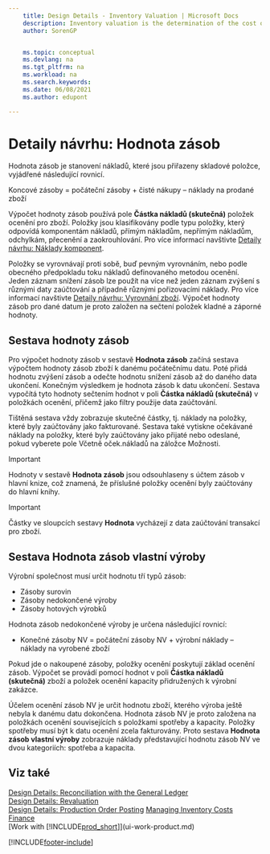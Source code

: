 ```yaml
---
    title: Design Details - Inventory Valuation | Microsoft Docs
    description: Inventory valuation is the determination of the cost of an inventory item.
    author: SorenGP


    ms.topic: conceptual
    ms.devlang: na
    ms.tgt_pltfrm: na
    ms.workload: na
    ms.search.keywords:
    ms.date: 06/08/2021
    ms.author: edupont

---
```

# Detaily návrhu: Hodnota zásob
Hodnota zásob je stanovení nákladů, které jsou přiřazeny skladové položce, vyjádřené následující rovnicí.

Koncové zásoby = počáteční zásoby + čisté nákupy – náklady na prodané zboží

Výpočet hodnoty zásob používá pole **Částka nákladů (skutečná)** položek ocenění pro zboží. Položky jsou klasifikovány podle typu položky, který odpovídá komponentám nákladů, přímým nákladům, nepřímým nákladům, odchylkám, přecenění a zaokrouhlování. Pro více informací navštivte [Detaily návrhu: Náklady komponent](design-details-cost-components.md).

Položky se vyrovnávají proti sobě, buď pevným vyrovnáním, nebo podle obecného předpokladu toku nákladů definovaného metodou ocenění. Jeden záznam snížení zásob lze použít na více než jeden záznam zvýšení s různými daty zaúčtování a případně různými pořizovacími náklady. Pro více informací navštivte [Detaily návrhu: Vyrovnání zboží](design-details-item-application.md). Výpočet hodnoty zásob pro dané datum je proto založen na sečtení položek kladné a záporné hodnoty.

## Sestava hodnoty zásob
Pro výpočet hodnoty zásob v sestavě **Hodnota zásob** začíná sestava výpočtem hodnoty zásob zboží k danému počátečnímu datu. Poté přidá hodnotu zvýšení zásob a odečte hodnotu snížení zásob až do daného data ukončení. Konečným výsledkem je hodnota zásob k datu ukončení. Sestava vypočítá tyto hodnoty sečtením hodnot v poli **Částka nákladů (skutečná)** v položkách ocenění, přičemž jako filtry použije data zaúčtování.

Tištěná sestava vždy zobrazuje skutečné částky, tj. náklady na položky, které byly zaúčtovány jako fakturované. Sestava také vytiskne očekávané náklady na položky, které byly zaúčtovány jako přijaté nebo odeslané, pokud vyberete pole Včetně oček.nákladů na záložce Možnosti.

> [!IMPORTANT]  
> Hodnoty v sestavě  **Hodnota zásob** jsou odsouhlaseny s účtem zásob v hlavní knize, což znamená, že příslušné položky ocenění byly zaúčtovány do hlavní knihy.

> [!IMPORTANT]  
> Částky ve sloupcích sestavy **Hodnota** vycházejí z data zaúčtování transakcí pro zboží.

## Sestava Hodnota zásob vlastní výroby
Výrobní společnost musí určit hodnotu tří typů zásob:

* Zásoby surovin
* Zásoby nedokončené výroby
* Zásoby hotových výrobků

Hodnota zásob nedokončené výroby je určena následující rovnicí:

* Konečné zásoby NV = počáteční zásoby NV + výrobní náklady – náklady na vyrobené zboží

Pokud jde o nakoupené zásoby, položky ocenění poskytují základ ocenění zásob. Výpočet se provádí pomocí hodnot v poli **Částka nákladů (skutečná)** zboží a položek ocenění kapacity přidružených k výrobní zakázce.

Účelem ocenění zásob NV je určit hodnotu zboží, kterého výroba ještě nebyla k danému datu dokončena. Hodnota zásob NV je proto založena na položkách ocenění souvisejících s položkami spotřeby a kapacity. Položky spotřeby musí být k datu ocenění zcela fakturovány. Proto sestava  **Hodnota zásob vlastní výroby** zobrazuje náklady představující hodnotu zásob NV ve dvou kategoriích: spotřeba a kapacita.

## Viz také
[Design Details: Reconciliation with the General Ledger](design-details-reconciliation-with-the-general-ledger.md)   
[Design Details: Revaluation](design-details-revaluation.md)   
[Design Details: Production Order Posting](design-details-production-order-posting.md)
[Managing Inventory Costs](finance-manage-inventory-costs.md)  
[Finance](finance.md)  
[Work with [!INCLUDE[prod_short](includes/prod_short.md)]](ui-work-product.md)


[!INCLUDE[footer-include](includes/footer-banner.md)]